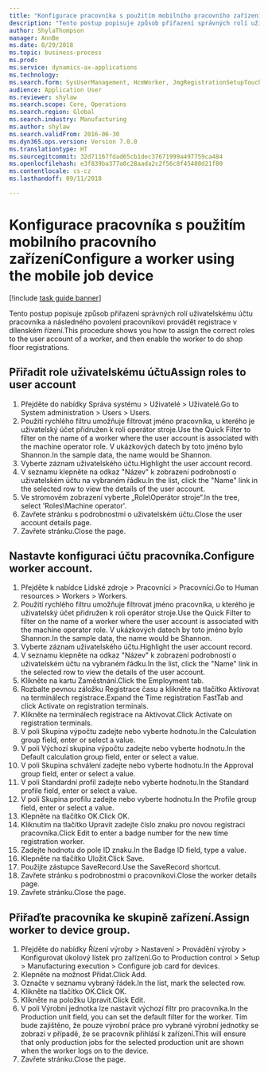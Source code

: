 ```yaml
--- 
title: "Konfigurace pracovníka s použitím mobilního pracovního zařízení"
description: "Tento postup popisuje způsob přiřazení správných rolí uživatelskému účtu pracovníka a následného povolení pracovníkovi provádět registrace v dílenském řízení."
author: ShylaThompson
manager: AnnBe
ms.date: 8/29/2018
ms.topic: business-process
ms.prod: 
ms.service: dynamics-ax-applications
ms.technology: 
ms.search.form: SysUserManagement, HcmWorker, JmgRegistrationSetupTouch, JmgRegistrationSetupAssignUsers
audience: Application User
ms.reviewer: shylaw
ms.search.scope: Core, Operations
ms.search.region: Global
ms.search.industry: Manufacturing
ms.author: shylaw
ms.search.validFrom: 2016-06-30
ms.dyn365.ops.version: Version 7.0.0
ms.translationtype: HT
ms.sourcegitcommit: 32d71167fdad65cb1dec37671999a497759ca484
ms.openlocfilehash: e3f839ba377a0c28aada2c2f56c8f45480d21f80
ms.contentlocale: cs-cz
ms.lasthandoff: 09/11/2018

---
```

# <a name="configure-a-worker-using-the-mobile-job-device"></a><span data-ttu-id="0a4fc-103">Konfigurace pracovníka s použitím mobilního pracovního zařízení</span><span class="sxs-lookup"><span data-stu-id="0a4fc-103">Configure a worker using the mobile job device</span></span>

[!include [task guide banner](../../includes/task-guide-banner.md)]

<span data-ttu-id="0a4fc-104">Tento postup popisuje způsob přiřazení správných rolí uživatelskému účtu pracovníka a následného povolení pracovníkovi provádět registrace v dílenském řízení.</span><span class="sxs-lookup"><span data-stu-id="0a4fc-104">This procedure shows you how to assign the correct roles to the user account of a worker, and then enable the worker to do shop floor registrations.</span></span>


## <a name="assign-roles-to-user-account"></a><span data-ttu-id="0a4fc-105">Přiřadit role uživatelskému účtu</span><span class="sxs-lookup"><span data-stu-id="0a4fc-105">Assign roles to user account</span></span>
1. <span data-ttu-id="0a4fc-106">Přejděte do nabídky Správa systému > Uživatelé > Uživatelé.</span><span class="sxs-lookup"><span data-stu-id="0a4fc-106">Go to System administration > Users > Users.</span></span>
2. <span data-ttu-id="0a4fc-107">Použití rychlého filtru umožňuje filtrovat jméno pracovníka, u kterého je uživatelský účet přidružen k roli operátor stroje.</span><span class="sxs-lookup"><span data-stu-id="0a4fc-107">Use the Quick Filter to filter on the name of a worker where the user account is associated with the machine operator role.</span></span> <span data-ttu-id="0a4fc-108">V ukázkových datech by toto jméno bylo Shannon.</span><span class="sxs-lookup"><span data-stu-id="0a4fc-108">In the sample data, the name would be Shannon.</span></span>
3. <span data-ttu-id="0a4fc-109">Vyberte záznam uživatelského účtu.</span><span class="sxs-lookup"><span data-stu-id="0a4fc-109">Highlight the user account record.</span></span>
4. <span data-ttu-id="0a4fc-110">V seznamu klepněte na odkaz "Název" k zobrazení podrobností o uživatelském účtu na vybraném řádku.</span><span class="sxs-lookup"><span data-stu-id="0a4fc-110">In the list, click the "Name" link in the selected row to view the details of the user account.</span></span>
5. <span data-ttu-id="0a4fc-111">Ve stromovém zobrazení vyberte „Role\Operátor stroje“.</span><span class="sxs-lookup"><span data-stu-id="0a4fc-111">In the tree, select 'Roles\Machine operator'.</span></span>
6. <span data-ttu-id="0a4fc-112">Zavřete stránku s podrobnostmi o uživatelském účtu.</span><span class="sxs-lookup"><span data-stu-id="0a4fc-112">Close the user account details page.</span></span>
7. <span data-ttu-id="0a4fc-113">Zavřete stránku.</span><span class="sxs-lookup"><span data-stu-id="0a4fc-113">Close the page.</span></span>

## <a name="configure-worker-account"></a><span data-ttu-id="0a4fc-114">Nastavte konfiguraci účtu pracovníka.</span><span class="sxs-lookup"><span data-stu-id="0a4fc-114">Configure worker account.</span></span>
1. <span data-ttu-id="0a4fc-115">Přejděte k nabídce Lidské zdroje > Pracovníci > Pracovníci.</span><span class="sxs-lookup"><span data-stu-id="0a4fc-115">Go to Human resources > Workers > Workers.</span></span>
2. <span data-ttu-id="0a4fc-116">Použití rychlého filtru umožňuje filtrovat jméno pracovníka, u kterého je uživatelský účet přidružen k roli operátor stroje.</span><span class="sxs-lookup"><span data-stu-id="0a4fc-116">Use the Quick Filter to filter on the name of a worker where the user account is associated with the machine operator role.</span></span> <span data-ttu-id="0a4fc-117">V ukázkových datech by toto jméno bylo Shannon.</span><span class="sxs-lookup"><span data-stu-id="0a4fc-117">In the sample data, the name would be Shannon.</span></span>
3. <span data-ttu-id="0a4fc-118">Vyberte záznam uživatelského účtu.</span><span class="sxs-lookup"><span data-stu-id="0a4fc-118">Highlight the user account record.</span></span>
4. <span data-ttu-id="0a4fc-119">V seznamu klepněte na odkaz "Název" k zobrazení podrobností o uživatelském účtu na vybraném řádku.</span><span class="sxs-lookup"><span data-stu-id="0a4fc-119">In the list, click the "Name" link in the selected row to view the details of the user account.</span></span>
5. <span data-ttu-id="0a4fc-120">Klikněte na kartu Zaměstnání.</span><span class="sxs-lookup"><span data-stu-id="0a4fc-120">Click the Employment tab.</span></span>
6. <span data-ttu-id="0a4fc-121">Rozbalte pevnou záložku Registrace času a klikněte na tlačítko Aktivovat na terminálech registrace.</span><span class="sxs-lookup"><span data-stu-id="0a4fc-121">Expand the Time registration FastTab and click Activate on registration terminals.</span></span>
7. <span data-ttu-id="0a4fc-122">Klikněte na terminálech registrace na Aktivovat.</span><span class="sxs-lookup"><span data-stu-id="0a4fc-122">Click Activate on registration terminals.</span></span>
8. <span data-ttu-id="0a4fc-123">V poli Skupina výpočtu zadejte nebo vyberte hodnotu.</span><span class="sxs-lookup"><span data-stu-id="0a4fc-123">In the Calculation group field, enter or select a value.</span></span>
9. <span data-ttu-id="0a4fc-124">V poli Výchozí skupina výpočtu zadejte nebo vyberte hodnotu.</span><span class="sxs-lookup"><span data-stu-id="0a4fc-124">In the Default calculation group field, enter or select a value.</span></span>
10. <span data-ttu-id="0a4fc-125">V poli Skupina schválení zadejte nebo vyberte hodnotu.</span><span class="sxs-lookup"><span data-stu-id="0a4fc-125">In the Approval group field, enter or select a value.</span></span>
11. <span data-ttu-id="0a4fc-126">V poli Standardní profil zadejte nebo vyberte hodnotu.</span><span class="sxs-lookup"><span data-stu-id="0a4fc-126">In the Standard profile field, enter or select a value.</span></span>
12. <span data-ttu-id="0a4fc-127">V poli Skupina profilu zadejte nebo vyberte hodnotu.</span><span class="sxs-lookup"><span data-stu-id="0a4fc-127">In the Profile group field, enter or select a value.</span></span>
13. <span data-ttu-id="0a4fc-128">Klepněte na tlačítko OK.</span><span class="sxs-lookup"><span data-stu-id="0a4fc-128">Click OK.</span></span>
14. <span data-ttu-id="0a4fc-129">Kliknutím na tlačítko Upravit zadejte číslo znaku pro novou registraci pracovníka.</span><span class="sxs-lookup"><span data-stu-id="0a4fc-129">Click Edit to enter a badge number for the new time registration worker.</span></span>
15. <span data-ttu-id="0a4fc-130">Zadejte hodnotu do pole ID znaku.</span><span class="sxs-lookup"><span data-stu-id="0a4fc-130">In the Badge ID field, type a value.</span></span>
16. <span data-ttu-id="0a4fc-131">Klepněte na tlačítko Uložit.</span><span class="sxs-lookup"><span data-stu-id="0a4fc-131">Click Save.</span></span>
17. <span data-ttu-id="0a4fc-132">Použijte zástupce SaveRecord.</span><span class="sxs-lookup"><span data-stu-id="0a4fc-132">Use the SaveRecord shortcut.</span></span>
18. <span data-ttu-id="0a4fc-133">Zavřete stránku s podrobnostmi o pracovníkovi.</span><span class="sxs-lookup"><span data-stu-id="0a4fc-133">Close the worker details page.</span></span>
19. <span data-ttu-id="0a4fc-134">Zavřete stránku.</span><span class="sxs-lookup"><span data-stu-id="0a4fc-134">Close the page.</span></span>

## <a name="assign-worker-to-device-group"></a><span data-ttu-id="0a4fc-135">Přiřaďte pracovníka ke skupině zařízení.</span><span class="sxs-lookup"><span data-stu-id="0a4fc-135">Assign worker to device group.</span></span>
1. <span data-ttu-id="0a4fc-136">Přejděte do nabídky Řízení výroby > Nastavení > Provádění výroby > Konfigurovat úkolový lístek pro zařízení.</span><span class="sxs-lookup"><span data-stu-id="0a4fc-136">Go to Production control > Setup > Manufacturing execution > Configure job card for devices.</span></span>
2. <span data-ttu-id="0a4fc-137">Klepněte na možnost Přidat.</span><span class="sxs-lookup"><span data-stu-id="0a4fc-137">Click Add.</span></span>
3. <span data-ttu-id="0a4fc-138">Označte v seznamu vybraný řádek.</span><span class="sxs-lookup"><span data-stu-id="0a4fc-138">In the list, mark the selected row.</span></span>
4. <span data-ttu-id="0a4fc-139">Klikněte na tlačítko OK.</span><span class="sxs-lookup"><span data-stu-id="0a4fc-139">Click OK.</span></span>
5. <span data-ttu-id="0a4fc-140">Klikněte na položku Upravit.</span><span class="sxs-lookup"><span data-stu-id="0a4fc-140">Click Edit.</span></span>
6. <span data-ttu-id="0a4fc-141">V poli Výrobní jednotka lze nastavit výchozí filtr pro pracovníka.</span><span class="sxs-lookup"><span data-stu-id="0a4fc-141">In the Production unit field, you can set the default filter for the worker.</span></span> <span data-ttu-id="0a4fc-142">Tím bude zajištěno, že pouze výrobní práce pro vybrané výrobní jednotky se zobrazí v případě, že se pracovník přihlásí k zařízení.</span><span class="sxs-lookup"><span data-stu-id="0a4fc-142">This will ensure that only production jobs for the selected production unit are shown when the worker logs on to the device.</span></span>
7. <span data-ttu-id="0a4fc-143">Zavřete stránku.</span><span class="sxs-lookup"><span data-stu-id="0a4fc-143">Close the page.</span></span>


